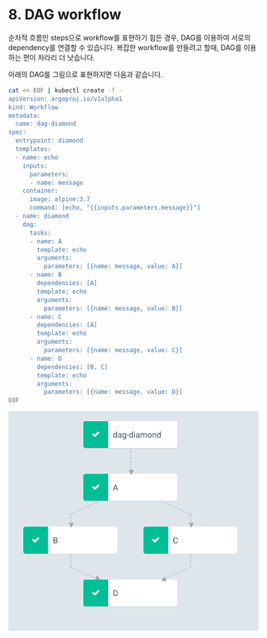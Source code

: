 # 8. DAG workflow

순차적 흐름인 steps으로 workflow를 표현하기 힘든 경우, DAG를 이용하여 서로의 dependency를 연결할 수 있습니다. 복잡한 workflow를 만들려고 할때, DAG를 이용하는 편이 차라리 더 낫습니다.

아래의 DAG를 그림으로 표현하지면 다음과 같습니다.
```bash
cat << EOF | kubectl create -f -
apiVersion: argoproj.io/v1alpha1
kind: Workflow
metadata:
  name: dag-diamond
spec:
  entrypoint: diamond
  templates:
  - name: echo
    inputs:
      parameters:
      - name: message
    container:
      image: alpine:3.7
      command: [echo, "{{inputs.parameters.message}}"]
  - name: diamond
    dag:
      tasks:
      - name: A
        template: echo
        arguments:
          parameters: [{name: message, value: A}]
      - name: B
        dependencies: [A]
        template: echo
        arguments:
          parameters: [{name: message, value: B}]
      - name: C
        dependencies: [A]
        template: echo
        arguments:
          parameters: [{name: message, value: C}]
      - name: D
        dependencies: [B, C]
        template: echo
        arguments:
          parameters: [{name: message, value: D}]
EOF
```

![](dag.png)
